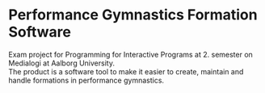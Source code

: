 <h1>Performance Gymnastics Formation Software</h1>
<p>
  Exam project for Programming for Interactive Programs at 2. semester on Medialogi at Aalborg University.
<br>
  The product is a software tool to make it easier to create, maintain and handle formations in performance gymnastics. 
</p>
